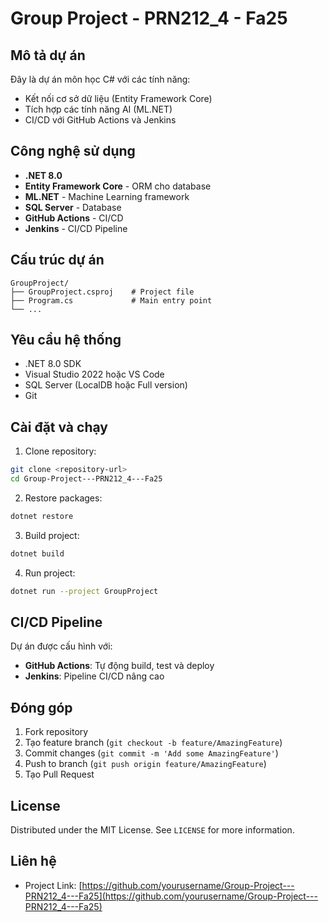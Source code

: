 # Group Project - PRN212_4 - Fa25

## Mô tả dự án
Đây là dự án môn học C# với các tính năng:
- Kết nối cơ sở dữ liệu (Entity Framework Core)
- Tích hợp các tính năng AI (ML.NET)
- CI/CD với GitHub Actions và Jenkins

## Công nghệ sử dụng
- **.NET 8.0**
- **Entity Framework Core** - ORM cho database
- **ML.NET** - Machine Learning framework
- **SQL Server** - Database
- **GitHub Actions** - CI/CD
- **Jenkins** - CI/CD Pipeline

## Cấu trúc dự án
```
GroupProject/
├── GroupProject.csproj    # Project file
├── Program.cs             # Main entry point
└── ...
```

## Yêu cầu hệ thống
- .NET 8.0 SDK
- Visual Studio 2022 hoặc VS Code
- SQL Server (LocalDB hoặc Full version)
- Git

## Cài đặt và chạy
1. Clone repository:
```bash
git clone <repository-url>
cd Group-Project---PRN212_4---Fa25
```

2. Restore packages:
```bash
dotnet restore
```

3. Build project:
```bash
dotnet build
```

4. Run project:
```bash
dotnet run --project GroupProject
```

## CI/CD Pipeline
Dự án được cấu hình với:
- **GitHub Actions**: Tự động build, test và deploy
- **Jenkins**: Pipeline CI/CD nâng cao

## Đóng góp
1. Fork repository
2. Tạo feature branch (`git checkout -b feature/AmazingFeature`)
3. Commit changes (`git commit -m 'Add some AmazingFeature'`)
4. Push to branch (`git push origin feature/AmazingFeature`)
5. Tạo Pull Request

## License
Distributed under the MIT License. See `LICENSE` for more information.

## Liên hệ
- Project Link: [https://github.com/yourusername/Group-Project---PRN212_4---Fa25](https://github.com/yourusername/Group-Project---PRN212_4---Fa25)
